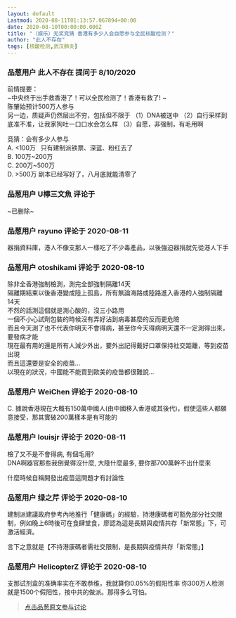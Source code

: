 ```yaml
---
layout: default
Lastmod: 2020-08-11T01:13:57.067894+00:00
date: 2020-08-10T00:00:00.000Z
title: "（娱乐）无奖竞猜 香港有多少人会自愿参与全民核酸检测？"
author: "此人不存在"
tags: [核酸检测,武汉肺炎]
---
```



### 品葱用户 **此人不存在** 提问于 8/10/2020
    
前情提要：  
~中央终于出手救香港了！可以全民检测了！香港有救了! ~  
陈肇始预计500万人参与  
另一边，质疑声仍然层出不穷，包括但不限于 （1）DNA被送中 （2）自行采样到底准不准，让我家狗吐一口口水会怎么样 （3）自愿，非强制，有毛用啊  
  
竞猜：会有多少人参与  
A. <100万   只有建制派铁票、深蓝、粉红去了  
B. 100万~200万  
C. 200万~500万  
D. >500万 剧本已经写好了，八月底就能清零了
    
                

### 品葱用户 **U檸三文魚** 评论于 
        
~已删除~
        
                

### 品葱用户 **rayuno** 评论于 2020-08-11
        
器捐資料庫，港人不像支那人一樣吃了不少毒產品，以後強迫器捐就先從港人下手
        
                

### 品葱用户 **otoshikami** 评论于 2020-08-10
        
除非全香港強制檢測，測完全部強制隔離14天  
隔離期結束以後香港變成陸上孤島，所有無論海路或陸路進入香港的人強制隔離14天  
不然的話測這個就是測心酸的，沒三小路用  
一個不小心試劑包裝的時候沒有弄好沾到病毒甚麼的反而更危險  
而且今天測了也不代表你明天不會得病，甚至你今天得病明天還不一定測得出來，要發病才能  
現在最有用的還是所有人減少外出，要外出記得戴好口罩保持社交距離，等到疫苗出現  
而且這還要是安全的疫苗...  
以現在的狀況，中國能不能買到歐美的疫苗都很難說...
        
                

### 品葱用户 **WeiChen** 评论于 2020-08-10
        
C. 據說香港現在大概有150萬中國人(由中國移入香港或其後代)，假使這些人都願意接受，那其實破200萬樣本是有可能的
        
                

### 品葱用户 **louisjr** 评论于 2020-08-11
        
檢了又不是不會得病, 有個毛用?  
DNA啊器官那些我倒覺得沒什麼, 大陸什麼最多, 要你那700萬幹不出什麼來  
  
什麼時候自稱開發出疫苗這問題才有討論性
        
                

### 品葱用户 **绿之芹** 评论于 2020-08-10
        
建制派建議政府參考內地推行「健康碼」的經驗，持港康碼者可豁免部分社交限制，例如晚上6時後可在食肆堂食，廖認為這是長期與疫情共存「新常態」下，可激活經濟。  
  
言下之意就是【不持港康碼者需社交限制，是長期與疫情共存「新常態」】
        
                

### 品葱用户 **HelicopterZ** 评论于 2020-08-10
        
支那试剂盒的准确率实在不敢恭维，我就算你0.05%的假阳性率 你300万人检测就是1500个假阳性，按中共的做派。那得多么可怕。
        
                





> [点击品葱原文参与讨论](https://pincong.rocks/question/29619)

